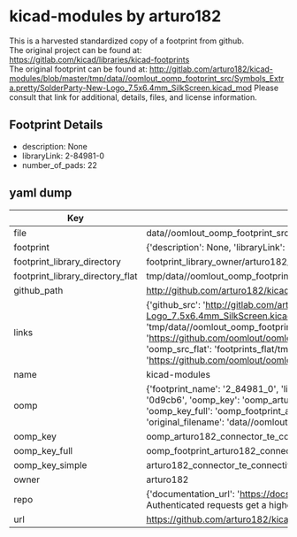 # kicad-modules by arturo182  
This is a harvested standardized copy of a footprint from github.  
The original project can be found at:  
https://gitlab.com/kicad/libraries/kicad-footprints  
The original footprint can be found at:
http://gitlab.com/arturo182/kicad-modules/blob/master/tmp/data//oomlout_oomp_footprint_src/Symbols_Extra.pretty/SolderParty-New-Logo_7.5x6.4mm_SilkScreen.kicad_mod
Please consult that link for additional, details, files, and license information.  
## Footprint Details
* description: None  
* libraryLink: 2-84981-0  
* number_of_pads: 22  
## yaml dump  
| Key | Value |  
| --- | --- |  
| file | data//oomlout_oomp_footprint_src/kicad-modules/Connector_TE-Connectivity_Extra.pretty/2-84981-0.kicad_mod |  
| footprint | {'description': None, 'libraryLink': '2-84981-0', 'number_of_pads': 22} |  
| footprint_library_directory | footprint_library_owner/arturo182_kicad-modules |  
| footprint_library_directory_flat | tmp/data//oomlout_oomp_footprint_src/footprints_flat/arturo182_connector_te_connectivity_extra_2_84981_0/working |  
| github_path | http://github.com/arturo182/kicad-modules/blob/master/tmp/data//oomlout_oomp_footprint_src/Connector_TE-Connectivity_Extra.pretty/2-84981-0.kicad_mod |  
| links | {'github_src': 'http://gitlab.com/arturo182/kicad-modules/blob/master/tmp/data//oomlout_oomp_footprint_src/Symbols_Extra.pretty/SolderParty-New-Logo_7.5x6.4mm_SilkScreen.kicad_mod', 'github_src_repo': 'https://gitlab.com/kicad/libraries/kicad-footprints', 'oomp_bot': 'tmp/data//oomlout_oomp_footprint_src/footprints/arturo182_connector_te_connectivity_extra_2_84981_0/working', 'oomp_bot_github': 'https://github.com/oomlout/oomlout_oomp_footprint_bot/tree/main/tmp/data//oomlout_oomp_footprint_src/footprints/arturo182_connector_te_connectivity_extra_2_84981_0/working', 'oomp_src_flat': 'footprints_flat/tmp/data//oomlout_oomp_footprint_src/footprints_flat/arturo182_connector_te_connectivity_extra_2_84981_0/working', 'oomp_src_flat_github': 'https://github.com/oomlout/oomlout_oomp_footprint_src/tree/main/tmp/data//oomlout_oomp_footprint_src/footprints_flat/arturo182_connector_te_connectivity_extra_2_84981_0/working'} |  
| name | kicad-modules |  
| oomp | {'footprint_name': '2_84981_0', 'library_name': 'connector_te_connectivity_extra', 'md5': '0d9cb61ba8da4b3dc71e9fa27f14260c', 'md5_10': '0d9cb61ba8', 'md5_5': '0d9cb', 'md5_6': '0d9cb6', 'oomp_key': 'oomp_arturo182_connector_te_connectivity_extra_2_84981_0', 'oomp_key_extra': 'oomp_footprint_arturo182_connector_te_connectivity_extra_2_84981_0', 'oomp_key_full': 'oomp_footprint_arturo182_connector_te_connectivity_extra_2_84981_0_0d9cb6', 'oomp_key_simple': 'arturo182_connector_te_connectivity_extra_2_84981_0', 'original_filename': 'data//oomlout_oomp_footprint_src/kicad-modules/Connector_TE-Connectivity_Extra.pretty/2-84981-0.kicad_mod', 'owner_name': 'arturo182'} |  
| oomp_key | oomp_arturo182_connector_te_connectivity_extra_2_84981_0 |  
| oomp_key_full | oomp_footprint_arturo182_connector_te_connectivity_extra_2_84981_0 |  
| oomp_key_simple | arturo182_connector_te_connectivity_extra_2_84981_0 |  
| owner | arturo182 |  
| repo | {'documentation_url': 'https://docs.github.com/rest/overview/resources-in-the-rest-api#rate-limiting', 'message': "API rate limit exceeded for 84.66.142.224. (But here's the good news: Authenticated requests get a higher rate limit. Check out the documentation for more details.)"} |  
| url | https://github.com/arturo182/kicad-modules |  

